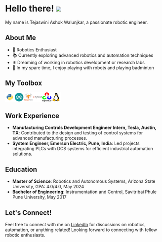 # Hello there! <img src="https://emojis.slackmojis.com/emojis/images/1577305505/7373/hand_wave.gif?1577305505" width="30" />

My name is Tejaswini Ashok Walunjkar, a passionate robotic engineer.

## About Me

- 🤖 Robotics Enthusiast
- 📚 Currently exploring advanced robotics and automation techniques
- ❄ Dreaming of working in robotics development or research labs
- 🏸 In my spare time, I enjoy playing with robots and playing badminton

## My Toolbox

<a href="https://www.python.org/" target="_blank">
  <img align="left" title="Python" alt="Python" width="30px" src="https://raw.githubusercontent.com/github/explore/master/topics/python/python.png" />
</a>

<a href="https://www.arduino.cc/" target="_blank">
  <img align="left" title="Arduino" alt="Arduino" width="30px" src="https://raw.githubusercontent.com/github/explore/master/topics/arduino/arduino.png" />
</a>

</a>

<a href="https://www.tensorflow.org/" target="_blank">
  <img align="left" title="TensorFlow" alt="TensorFlow" width="30px" src="https://raw.githubusercontent.com/github/explore/master/topics/tensorflow/tensorflow.png" />
</a>

<a href="https://pytorch.org/" target="_blank">
  <img align="left" title="PyTorch" alt="PyTorch" width="30px" src="https://raw.githubusercontent.com/github/explore/master/topics/pytorch/pytorch.png" />
</a>

<a href="https://opencv.org/" target="_blank">
  <img align="left" title="OpenCV" alt="OpenCV" width="30px" src="https://raw.githubusercontent.com/github/explore/master/topics/opencv/opencv.png" />
</a>

<a href="https://www.linux.org/" target="_blank">
  <img align="left" title="Linux" alt="Linux" width="30px" src="https://raw.githubusercontent.com/github/explore/master/topics/linux/linux.png" />
</a>


<br/><br/>

## Work Experience

- **Manufacturing Controls Development Engineer Intern, Tesla, Austin, TX**: Contributed to the design and testing of control systems for advanced manufacturing processes.
- **System Engineer, Emerson Electric, Pune, India**: Led projects integrating PLCs with DCS systems for efficient industrial automation solutions.

## Education

- **Master of Science**: Robotics and Autonomous Systems, Arizona State University, GPA: 4.0/4.0, May 2024
- **Bachelor of Engineering**: Instrumentation and Control, Savitribai Phule Pune University, May 2017

## Let's Connect!

Feel free to connect with me on [LinkedIn](https://www.linkedin.com/in/tejaswini-ashok-walunjkar) for discussions on robotics, automation, or anything related! Looking forward to connecting with fellow robotic enthusiasts.
